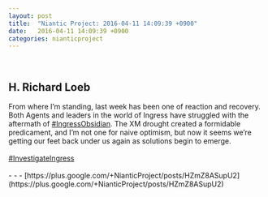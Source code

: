 ```yaml
---
layout: post
title:  "Niantic Project: 2016-04-11 14:09:39 +0900"
date:   2016-04-11 14:09:39 +0900
categories: nianticproject
---
```

<div class="shared"><br /><h2>H. Richard Loeb</h2>From where I’m standing, last week has been one of reaction and recovery. Both Agents and leaders in the world of Ingress have struggled with the aftermath of <a rel="nofollow" class="ot-hashtag" href="https://plus.google.com/s/%23IngressObsidian">#IngressObsidian</a>. The XM drought created a formidable predicament, and I’m not one for naive optimism, but now it seems we’re getting our feet back under us again as solutions begin to emerge.<br /><br /><a rel="nofollow" class="ot-hashtag" href="https://plus.google.com/s/%23InvestigateIngress">#InvestigateIngress</a><br /><br /></div>
- - -
[https://plus.google.com/+NianticProject/posts/HZmZ8ASupU2](https://plus.google.com/+NianticProject/posts/HZmZ8ASupU2)
